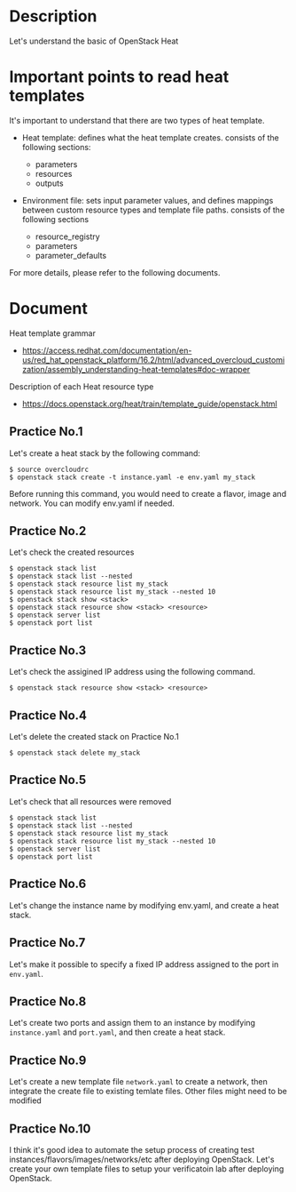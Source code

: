 # Description
Let's understand the basic of OpenStack Heat

# Important points to read heat templates

It's important to understand that there are two types of heat template.

- Heat template:
  defines what the heat template creates.
  consists of the following sections:
  - parameters
  - resources
  - outputs

- Environment file:
  sets input parameter values, and defines mappings between custom resource types and template file paths.
  consists of the following sections
  - resource_registry
  - parameters
  - parameter_defaults

For more details, please refer to the following documents.

# Document

Heat template grammar
- https://access.redhat.com/documentation/en-us/red_hat_openstack_platform/16.2/html/advanced_overcloud_customization/assembly_understanding-heat-templates#doc-wrapper

Description of each Heat resource type
- https://docs.openstack.org/heat/train/template_guide/openstack.html

## Practice No.1 

Let's create a heat stack by the following command:

```
$ source overcloudrc
$ openstack stack create -t instance.yaml -e env.yaml my_stack
```

Before running this command, you would need to create a flavor, image and network.
You can modify env.yaml if needed.

## Practice No.2

Let's check the created resources

```
$ openstack stack list
$ openstack stack list --nested
$ openstack stack resource list my_stack
$ openstack stack resource list my_stack --nested 10
$ openstack stack show <stack>
$ openstack stack resource show <stack> <resource>
$ openstack server list
$ openstack port list
```

## Practice No.3

Let's check the assigined IP address using the following command.

```
$ openstack stack resource show <stack> <resource>
```

## Practice No.4

Let's delete the created stack on Practice No.1

```
$ openstack stack delete my_stack
```

## Practice No.5

Let's check that all resources were removed

```
$ openstack stack list
$ openstack stack list --nested
$ openstack stack resource list my_stack
$ openstack stack resource list my_stack --nested 10
$ openstack server list
$ openstack port list
```

## Practice No.6

Let's change the instance name by modifying env.yaml, and create a heat stack.

## Practice No.7

Let's make it possible to specify a fixed IP address assigned to the port in `env.yaml`.

## Practice No.8

Let's create two ports and assign them to an instance by modifying `instance.yaml` and `port.yaml`, and then create a heat stack.

## Practice No.9

Let's create a new template file `network.yaml` to create a network, then integrate the create file to existing temlate files.
Other files might need to be modified

## Practice No.10

I think it's good idea to automate the setup process of creating test instances/flavors/images/networks/etc after deploying OpenStack.
Let's create your own template files to setup your verificatoin lab after deploying OpenStack.
